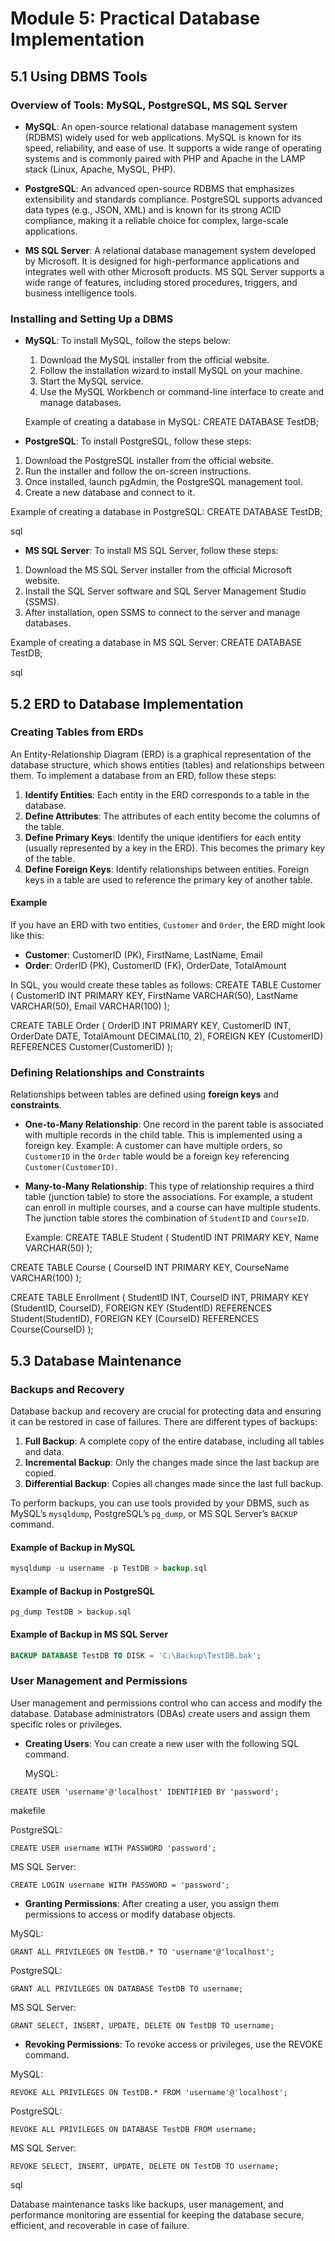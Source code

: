# **Module 5: Practical Database Implementation**

## **5.1 Using DBMS Tools**

### **Overview of Tools: MySQL, PostgreSQL, MS SQL Server**

- **MySQL**: An open-source relational database management system (RDBMS) widely used for web applications. MySQL is known for its speed, reliability, and ease of use. It supports a wide range of operating systems and is commonly paired with PHP and Apache in the LAMP stack (Linux, Apache, MySQL, PHP).

- **PostgreSQL**: An advanced open-source RDBMS that emphasizes extensibility and standards compliance. PostgreSQL supports advanced data types (e.g., JSON, XML) and is known for its strong ACID compliance, making it a reliable choice for complex, large-scale applications.

- **MS SQL Server**: A relational database management system developed by Microsoft. It is designed for high-performance applications and integrates well with other Microsoft products. MS SQL Server supports a wide range of features, including stored procedures, triggers, and business intelligence tools.

### **Installing and Setting Up a DBMS**

- **MySQL**: To install MySQL, follow the steps below:
  1. Download the MySQL installer from the official website.
  2. Follow the installation wizard to install MySQL on your machine.
  3. Start the MySQL service.
  4. Use the MySQL Workbench or command-line interface to create and manage databases.

  Example of creating a database in MySQL:
CREATE DATABASE TestDB;




- **PostgreSQL**: To install PostgreSQL, follow these steps:
1. Download the PostgreSQL installer from the official website.
2. Run the installer and follow the on-screen instructions.
3. Once installed, launch pgAdmin, the PostgreSQL management tool.
4. Create a new database and connect to it.

Example of creating a database in PostgreSQL:
CREATE DATABASE TestDB;

sql


- **MS SQL Server**: To install MS SQL Server, follow these steps:
1. Download the MS SQL Server installer from the official Microsoft website.
2. Install the SQL Server software and SQL Server Management Studio (SSMS).
3. After installation, open SSMS to connect to the server and manage databases.

Example of creating a database in MS SQL Server:
CREATE DATABASE TestDB;

sql


## **5.2 ERD to Database Implementation**

### **Creating Tables from ERDs**

An Entity-Relationship Diagram (ERD) is a graphical representation of the database structure, which shows entities (tables) and relationships between them. To implement a database from an ERD, follow these steps:

1. **Identify Entities**: Each entity in the ERD corresponds to a table in the database.
2. **Define Attributes**: The attributes of each entity become the columns of the table.
3. **Define Primary Keys**: Identify the unique identifiers for each entity (usually represented by a key in the ERD). This becomes the primary key of the table.
4. **Define Foreign Keys**: Identify relationships between entities. Foreign keys in a table are used to reference the primary key of another table.

#### **Example**

If you have an ERD with two entities, `Customer` and `Order`, the ERD might look like this:

- **Customer**: CustomerID (PK), FirstName, LastName, Email
- **Order**: OrderID (PK), CustomerID (FK), OrderDate, TotalAmount

In SQL, you would create these tables as follows:
CREATE TABLE Customer ( CustomerID INT PRIMARY KEY, FirstName VARCHAR(50), LastName VARCHAR(50), Email VARCHAR(100) );

CREATE TABLE Order ( OrderID INT PRIMARY KEY, CustomerID INT, OrderDate DATE, TotalAmount DECIMAL(10, 2), FOREIGN KEY (CustomerID) REFERENCES Customer(CustomerID) );


### **Defining Relationships and Constraints**

Relationships between tables are defined using **foreign keys** and **constraints**.

- **One-to-Many Relationship**: One record in the parent table is associated with multiple records in the child table. This is implemented using a foreign key.
  Example: A customer can have multiple orders, so `CustomerID` in the `Order` table would be a foreign key referencing `Customer(CustomerID)`.

- **Many-to-Many Relationship**: This type of relationship requires a third table (junction table) to store the associations. For example, a student can enroll in multiple courses, and a course can have multiple students. The junction table stores the combination of `StudentID` and `CourseID`.

  Example:
CREATE TABLE Student ( StudentID INT PRIMARY KEY, Name VARCHAR(50) );

CREATE TABLE Course ( CourseID INT PRIMARY KEY, CourseName VARCHAR(100) );

CREATE TABLE Enrollment ( StudentID INT, CourseID INT, PRIMARY KEY (StudentID, CourseID), FOREIGN KEY (StudentID) REFERENCES Student(StudentID), FOREIGN KEY (CourseID) REFERENCES Course(CourseID) );




## **5.3 Database Maintenance**

### **Backups and Recovery**

Database backup and recovery are crucial for protecting data and ensuring it can be restored in case of failures. There are different types of backups:

1. **Full Backup**: A complete copy of the entire database, including all tables and data.
2. **Incremental Backup**: Only the changes made since the last backup are copied.
3. **Differential Backup**: Copies all changes made since the last full backup.

To perform backups, you can use tools provided by your DBMS, such as MySQL’s `mysqldump`, PostgreSQL’s `pg_dump`, or MS SQL Server’s `BACKUP` command.

#### **Example of Backup in MySQL**
```sql 
mysqldump -u username -p TestDB > backup.sql
```

#### **Example of Backup in PostgreSQL**
```
pg_dump TestDB > backup.sql
```
#### **Example of Backup in MS SQL Server**
```sql
BACKUP DATABASE TestDB TO DISK = 'C:\Backup\TestDB.bak';
```


### **User Management and Permissions**

User management and permissions control who can access and modify the database. Database administrators (DBAs) create users and assign them specific roles or privileges.

- **Creating Users**: You can create a new user with the following SQL command.

  MySQL:
```
CREATE USER 'username'@'localhost' IDENTIFIED BY 'password';
```
makefile


PostgreSQL:
```
CREATE USER username WITH PASSWORD 'password';
```
MS SQL Server:
```
CREATE LOGIN username WITH PASSWORD = 'password';
```



- **Granting Permissions**: After creating a user, you assign them permissions to access or modify database objects.

MySQL:
```
GRANT ALL PRIVILEGES ON TestDB.* TO 'username'@'localhost';
```

PostgreSQL:
```
GRANT ALL PRIVILEGES ON DATABASE TestDB TO username;
```
MS SQL Server:
```
GRANT SELECT, INSERT, UPDATE, DELETE ON TestDB TO username;
```



- **Revoking Permissions**: To revoke access or privileges, use the REVOKE command.

MySQL:
```
REVOKE ALL PRIVILEGES ON TestDB.* FROM 'username'@'localhost';
```

PostgreSQL:
```
REVOKE ALL PRIVILEGES ON DATABASE TestDB FROM username;
```
MS SQL Server:
```
REVOKE SELECT, INSERT, UPDATE, DELETE ON TestDB TO username;
```
sql


Database maintenance tasks like backups, user management, and performance monitoring are essential for keeping the database secure, efficient, and recoverable in case of failure.












